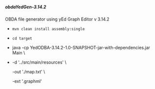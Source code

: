 <h5>obdaYedGen-3.14.2</h5>

 OBDA file generator using yEd Graph Editor v 3.14.2

 - ` mvn clean install assembly:single `
 - ` cd target `
 
 - java -cp YedODBA-3.14.2-1.0-SNAPSHOT-jar-with-dependencies.jar Main  \  
 - 
   -d   '../src/main/resources'                                         \ 

   -out './map.txt'                                                     \ 
   
   -ext '.graphml' </p>

